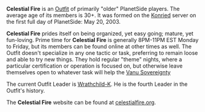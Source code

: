 **Celestial Fire** is an [Outfit](../terminology/Outfit.md) of primarily
"older" PlanetSide players. The average age of its members is 30+. It
was formed on the [Konried](../etc/Konried.md) server on the first full
day of PlanetSide: May 20, 2003.

**Celestial Fire** prides itself on being organized, yet easy going;
mature, yet fun-loving. Prime time for **Celestial Fire** is generally
8PM-11PM EST Monday to Friday, but its members can be found online at
other times as well. The Outfit doesn't specialize in any one tactic or
task, preferring to remain loose and able to try new things. They hold
regular "theme" nights, where a particular certification or operation is
focused on, but otherwise leave themselves open to whatever task will
help the [Vanu Sovereignty](../etc/Vanu_Sovereignty.md)

The current Outfit Leader is [Wrathchild-K](User:Wrathchild.md).
He is the fourth Leader in the Outfit's history.

The **Celestial Fire** website can be found at
[celestialfire.org](http://www.celestialfire.org/).
